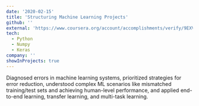 ```yaml
---
date: '2020-02-15'
title: 'Structuring Machine Learning Projects'
github: ''
external: 'https://www.coursera.org/account/accomplishments/verify/9EXVPMNF9U7V'
tech:
  - Python
  - Numpy
  - Keras
company: ''
showInProjects: true
---
```


Diagnosed errors in machine learning systems, prioritized strategies for error reduction, understood complex ML scenarios like mismatched training/test sets and achieving human-level performance, and applied end-to-end learning, transfer learning, and multi-task learning.
